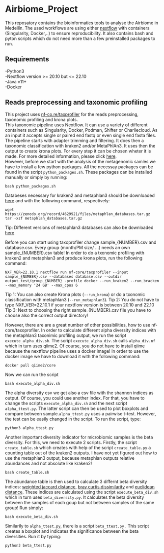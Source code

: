 # Airbiome_Project
This reposatory contains the bioinformatics tools to analyse the Airbiome in Medellín.
The used workflows are using either [nextflow](https://www.nextflow.io/) with containers (Singularity, Docker,..) to ensure reproducibility.
It also contains bash and pyton scripts which do not need more than a few preinstalled packages to run.
## Requirements
-Python3 \
-Nextflow version >= 20.10 but <=  22.10 \
-Java v11+ \
-Docker 
## Reads preprocessing and taxonomic profiling 
This project uses [nf-co.re/taxprofiler](https://nf-co.re/taxprofiler/1.0.0) for the reads preprocessing, taxonomic profiling and krona plots.  
This taxonomic pipeline  uses Nextflow. It can use a variety of different 
containers such as Singularity, Docker, Podman, Shifter or Charliecloud. As an input it accepts single or 
paired end fastq or even single end fasta files. The pipeline starts with adapter trimming and filtering. 
It does then a taxonomic classification with kraken2 and/or MetaPhlAn3. It uses then the output to create krona plots. 
For every step it can be chosen wheter it is made. For more detailed information, please click [here](https://nf-co.re/taxprofiler/1.0.0). \
However, before we start with the analysis of the metagenomic samles we have to install a few python packages. All the necessay packages can be found in the script ```python_packages.sh```. These packages can be installed manually or simply by running:

```
bash python_packages.sh
```

Databeses necessary for kraken2 and metaphlan3 should be downloaded [here](https://benlangmead.github.io/aws-indexes/k2) and with the following command, respectively: 

```
wget https://zenodo.org/record/4629921/files/metaphlan_databases.tar.gz 
tar -xzf metaphlan_databases.tar.gz
```
Tip: Different versions of metaphlan3 databases can also be downloaded [here](http://cmprod1.cibio.unitn.it/biobakery3/metaphlan_databases/)

Before you can start using taxoprofiler change sample_{NUMBER}.csv and database.csv. Every group (month/PM size/ ...) needs an own sample_{NUMBER}.csv table! In order to do a txonomic profiling with kraken2 and metaphlan3 and produce krona plots, run the following command:

```
NXF_VER=22.10.1 nextflow run nf-core/taxprofiler --input sample_{NUMBER}.csv --databases database.csv --outdir output_test/group_{NUMBER} -profile docker --run_kraken2 --run_bracken --max_memory '24 GB' --max_cpus 6
```
Tip 1: You can also create Krona plots (```--run_krona```) or do a txonomic classification with metaphlan3 (```--run_metaphlan3```).
Tip 2: You do not have to type NXF_VER=22.10.1 if your nextflow version is between 20.10 and 22.10 \
Tip 3: Next to choosing the right sample_{NUMBER}.csv file you have to choose also the correct output directory!

However, there are are a great number of other possibilities, how to use nf-core/taxoprofiler.
In order to calculate different alpha diversity indices with the metaphlan3 taxonimic profiling output, we run the script ```execute_alpha_div.sh```.
The script ```execute_alpha_div.sh``` calls ```alpha_div.nf``` which in turn uses qiime2. Of course, you do not have to install qiime because the nextflow pipeline uses a docker image! In order to use the docker image we have to download it with the following command:

```
docker pull qiime2/core
```

Now we can run the script


```
bash execute_alpha_div.sh
```

The alpha diversity csv we get also a csv file with the shannon indices as output. Of course, you could use another index. For that, you have to change the scripts ```execute_alpha_div.sh``` and the next script ```alpha_ttest.py```. The latter script can then be used to plot boxplots and compare between sample.```alpha_ttest.py``` uses a pairwise t-test. However, the test can be easily changed in the script. To run the script, type:


```
python3 alpha_ttest.py
```

Another important diversity indicator for microbiomic samples is the beta diversity. For this, we need to execute 2 scripts.
Firstly, the script ```create_table.sh``` which creates with help of the script ```create_table.py``` a counting table out of the kraken2 outputs.
I have not yet figured out how to use the metaphlan3 output, because metaphlan outputs relative abundances and not absolute like kraken2!

```
bash create_table.sh
```
The abundance table is then used to calculate 3 differnt beta diversity indices: [weighted jaccard distance](https://rpubs.com/lgadar/weighted-jaccard), [bray curtis dissimilarity](https://people.revoledu.com/kardi/tutorial/Similarity/BrayCurtisDistance.html) and [euclidean distance](https://www.engati.com/glossary/euclidean-distance). These indices are calculated using the script ```execute_beta_div.sh``` which in turn uses ```beta_diversity.py```. It calculates the beta diversity between the samples of each goup but not between samples of the same group!
Run simply:

```
bash execute_beta_div.sh
```

Similarily to ```alpha_ttest.py```, there is a script ```beta_ttest.py``` . This script creates a boxplot and indicates the significance between the beta diversities. Run it by typing:

```
python3 beta_ttest.py
```
